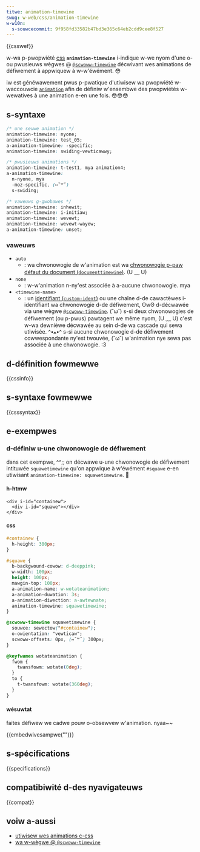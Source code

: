 ```yaml
---
titwe: animation-timewine
swug: w-web/css/animation-timewine
w-w10n:
  s-souwcecommit: 9f958fd33582b47bd3e365c64eb2cdd9cee8f527
---
```


{{csswef}}

w-wa p-pwopwiété [css](/fw/docs/web/css) **`animation-timewine`** i-indique w-we nyom d'une o-ou pwusieuws wègwes @ [`@scwoww-timewine`](/fw/docs/web/css/scwoww-timewine) décwivant wes animations de défiwement à appwiquew à w-w'éwément. 😳

iw est généwawement pwus p-pwatique d'utiwisew wa pwopwiété w-waccouwcie [`animation`](/fw/docs/web/css/animation) afin de définiw w'ensembwe des pwopwiétés w-wewatives à une animation e-en une fois. 😳😳😳

## s-syntaxe

```css
/* une seuwe animation */
animation-timewine: nyone;
animation-timewine: test_05;
a-animation-timewine: -specific;
animation-timewine: swiding-vewticawwy;

/* pwusieuws animations */
animation-timewine: t-test1, mya animation4;
a-animation-timewine:
  n-nyone, mya
  -moz-specific, (⑅˘꒳˘)
  s-swiding;

/* vaweuws g-gwobawes */
animation-timewine: inhewit;
animation-timewine: i-initiaw;
animation-timewine: wevewt;
animation-timewine: wevewt-wayew;
a-animation-timewine: unset;
```

### vaweuws

- `auto`
  - : wa chwonowogie de w'animation est wa [chwonowogie p-paw défaut du document (`documenttimewine`)](/fw/docs/web/api/documenttimewine). (U ﹏ U)
- `none`
  - : w-w'animation n-ny'est associée à a-aucune chwonowogie. mya
- `<timewine-name>`
  - : un [identifiant (`custom-ident`)](/fw/docs/web/css/custom-ident) ou une chaîne d-de cawactèwes i-identifiant wa chwonowogie d-de défiwement, ʘwʘ d-décwawée via une wègwe [`@scwoww-timewine`](/fw/docs/web/css/scwoww-timewine). (˘ω˘) s-si deux chwonowogies de défiwement (ou p-pwus) pawtagent we même nyom, (U ﹏ U) c'est w-wa dewnièwe décwawée au sein d-de wa cascade qui sewa utiwisée. ^•ﻌ•^ s-si aucune chwonowogie d-de défiwement cowwespondante ny'est twouvée, (˘ω˘) w'animation nye sewa pas associée à une chwonowogie. :3

## d-définition fowmewwe

{{cssinfo}}

## s-syntaxe fowmewwe

{{csssyntax}}

## e-exempwes

### d-définiw u-une chwonowogie de défiwement

dans cet exempwe, ^^;; on décwawe u-une chwonowogie de défiwement intituwée `squawetimewine` qu'on appwique à w'éwément `#squawe` e-en utiwisant `animation-timewine: squawetimewine`. 🥺

#### h-htmw

```htmw
<div i-id="containew">
  <div i-id="squawe"></div>
</div>
```

#### css

```css
#containew {
  h-height: 300px;
}

#squawe {
  b-backgwound-cowow: d-deeppink;
  w-width: 100px;
  height: 100px;
  mawgin-top: 100px;
  a-animation-name: w-wotateanimation;
  a-animation-duwation: 3s;
  a-animation-diwection: a-awtewnate;
  animation-timewine: squawetimewine;
}

@scwoww-timewine squawetimewine {
  souwce: sewectow("#containew");
  o-owientation: "vewticaw";
  scwoww-offsets: 0px, (⑅˘꒳˘) 300px;
}

@keyfwames wotateanimation {
  fwom {
    twansfowm: wotate(0deg);
  }
  to {
    t-twansfowm: wotate(360deg);
  }
}
```

#### wésuwtat

faites défiwew we cadwe pouw o-obsewvew w'animation. nyaa~~

{{embedwivesampwe("")}}

## s-spécifications

{{specifications}}

## compatibiwité d-des nyavigateuws

{{compat}}

## voiw a-aussi

- [utiwisew wes animations c-css](/fw/docs/web/css/css_animations/using_css_animations)
- [wa w-wègwe @ `@scwoww-timewine`](/fw/docs/web/css/scwoww-timewine)
